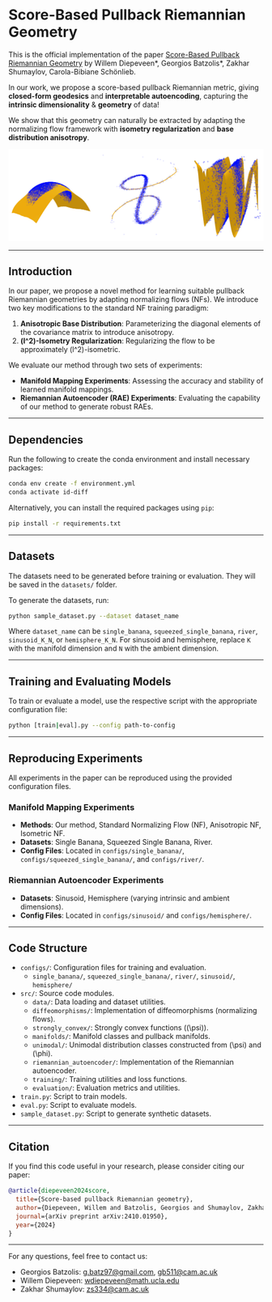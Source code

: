 # Score-Based Pullback Riemannian Geometry

This is the official implementation of the paper [Score-Based Pullback Riemannian Geometry](https://arxiv.org/abs/2410.01950) by Willem Diepeveen*, Georgios Batzolis*, Zakhar Shumaylov, Carola-Bibiane Schönlieb.

In our work, we propose a score-based pullback Riemannian metric, giving **closed-form geodesics** and **interpretable autoencoding**, capturing the **intrinsic dimensionality** & **geometry** of data! 

We show that this geometry can naturally be extracted by adapting the normalizing flow framework with **isometry regularization** and **base distribution anisotropy**.

![Approximate Data Manifolds Learned by the RAE](./rae.png)

---

## Introduction

In our paper, we propose a novel method for learning suitable pullback Riemannian geometries by adapting normalizing flows (NFs). We introduce two key modifications to the standard NF training paradigm:

1. **Anisotropic Base Distribution**: Parameterizing the diagonal elements of the covariance matrix to introduce anisotropy.
2. **\(l^2\)-Isometry Regularization**: Regularizing the flow to be approximately \(l^2\)-isometric.

We evaluate our method through two sets of experiments:

- **Manifold Mapping Experiments**: Assessing the accuracy and stability of learned manifold mappings.
- **Riemannian Autoencoder (RAE) Experiments**: Evaluating the capability of our method to generate robust RAEs.

---

## Dependencies

Run the following to create the conda environment and install necessary packages:

```bash
conda env create -f environment.yml
conda activate id-diff
```

Alternatively, you can install the required packages using `pip`:

```bash
pip install -r requirements.txt
```

---

## Datasets

The datasets need to be generated before training or evaluation. They will be saved in the `datasets/` folder.

To generate the datasets, run:

```bash
python sample_dataset.py --dataset dataset_name
```

Where `dataset_name` can be `single_banana`, `squeezed_single_banana`, `river`, `sinusoid_K_N`, or `hemisphere_K_N`. For sinusoid and hemisphere, replace `K` with the manifold dimension and `N` with the ambient dimension.

---

## Training and Evaluating Models

To train or evaluate a model, use the respective script with the appropriate configuration file:

```bash
python [train|eval].py --config path-to-config
```

---

## Reproducing Experiments

All experiments in the paper can be reproduced using the provided configuration files.

### Manifold Mapping Experiments

- **Methods**: Our method, Standard Normalizing Flow (NF), Anisotropic NF, Isometric NF.
- **Datasets**: Single Banana, Squeezed Single Banana, River.
- **Config Files**: Located in `configs/single_banana/`, `configs/squeezed_single_banana/`, and `configs/river/`.
  
### Riemannian Autoencoder Experiments

- **Datasets**: Sinusoid, Hemisphere (varying intrinsic and ambient dimensions).
- **Config Files**: Located in `configs/sinusoid/` and `configs/hemisphere/`.

---

## Code Structure

- `configs/`: Configuration files for training and evaluation.
  - `single_banana/`, `squeezed_single_banana/`, `river/`, `sinusoid/`, `hemisphere/`
- `src/`: Source code modules.
  - `data/`: Data loading and dataset utilities.
  - `diffeomorphisms/`: Implementation of diffeomorphisms (normalizing flows).
  - `strongly_convex/`: Strongly convex functions (\(\psi\)).
  - `manifolds/`: Manifold classes and pullback manifolds.
  - `unimodal/`: Unimodal distribution classes constructed from \(\psi\) and \(\phi\).
  - `riemannian_autoencoder/`: Implementation of the Riemannian autoencoder.
  - `training/`: Training utilities and loss functions.
  - `evaluation/`: Evaluation metrics and utilities.
- `train.py`: Script to train models.
- `eval.py`: Script to evaluate models.
- `sample_dataset.py`: Script to generate synthetic datasets.

---

## Citation

If you find this code useful in your research, please consider citing our paper:

```bibtex
@article{diepeveen2024score,
  title={Score-based pullback Riemannian geometry},
  author={Diepeveen, Willem and Batzolis, Georgios and Shumaylov, Zakhar and Sch{\"o}nlieb, Carola-Bibiane},
  journal={arXiv preprint arXiv:2410.01950},
  year={2024}
}
```

---

For any questions, feel free to contact us:

- Georgios Batzolis: [g.batz97@gmail.com](mailto:g.batz97@gmail.com), [gb511@cam.ac.uk](mailto:gb511@cam.ac.uk)
- Willem Diepeveen: [wdiepeveen@math.ucla.edu](mailto:wdiepeveen@math.ucla.edu)
- Zakhar Shumaylov: [zs334@cam.ac.uk](mailto:zs334@cam.ac.uk)
